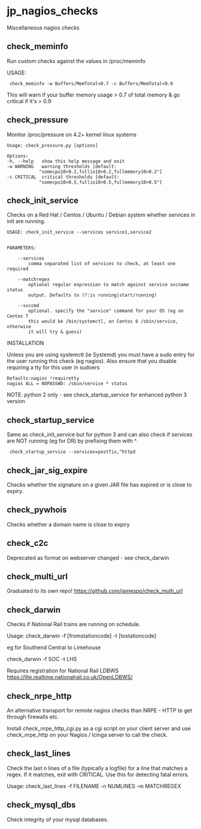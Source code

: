 jp_nagios_checks
================

Miscellaneous nagios checks

check\_meminfo
----------

Run custom checks against the values in /proc/meminfo

USAGE: 

     check_meminfo -w Buffers/MemTotal<0.7 -c Buffers/MemTotal<0.9

This will warn if your buffer memory usage > 0.7 of total memory & go critical if it's > 0.9


check\_pressure
----------

Monitor /proc/pressure on 4.2+ kernel linux systems

	Usage: check_pressure.py [options]

	Options:
	-h, --help   show this help message and exit
	-w WARNING   warning thresholds [default:
				"somecpu10>0.2,fullio10>0.2,fullmemory10>0.2"]
	-c CRITICAL  critical thresholds [default:
				"somecpu10>0.5,fullio10>0.5,fullmemory10>0.5"]



check\_init\_service
----------


Checks on a Red Hat / Centos / Ubuntu / Debian system whether services in init are running.

	USAGE: check_init_service --services service1,service2


	PARAMETERS:

		--services
			comma separated list of services to check, at least one required

		--matchregex
			optional regular expression to match against service svcname status
			output. Defaults to (?:is running|start/running)

		--svccmd
			optional. specify the "service" command for your OS (eg on Centos 7
			this would be /bin/systemctl, on Centos 6 /sbin/service, otherwise
			it will try & guess)

INSTALLATION

Unless you are using systemctl (ie Systemd) you must have a sudo entry for the user running this check (eg nagios). Also ensure that you disable requiring a tty for this user in sudoers

	Defaults:nagios !requiretty
	nagios ALL = NOPASSWD: /sbin/service * status

NOTE: python 2 only - see check_startup_service for enhanced python 3 version


check\_startup\_service
----------

Same as check_init_service but for python 3 and can also check if services are NOT running (eg for DR) by prefixing them with ^

     check_startup_service --services=postfix,^httpd


check\_jar\_sig\_expire
----------


Checks whether the signature on a given JAR file has expired or is close to expiry.


check_pywhois
----------

Checks whether a domain name is close to expiry


check_c2c
--------

Deprecated as format on webserver changed - see check_darwin


check_multi_url
--------

Graduated to its own repo! https://github.com/jamespo/check_multi_url


check_darwin
---------

Checks if National Rail trains are running on schedule.

Usage: check_darwin -f [fromstationcode] -t [tostationcode]

eg for Southend Central to Limehouse

check_darwin -f SOC -t LHS

Requires registration for National Rail LDBWS
https://lite.realtime.nationalrail.co.uk/OpenLDBWS/


check\_nrpe\_http
---------

An alternative transport for remote nagios checks than NRPE - HTTP to
get through firewalls etc.

Install check\_nrpe\_http\_cgi.py as a cgi script on your client server and
use check\_nrpe\_http on your Nagios / Icinga server to call the check.


check\_last\_lines
---------

Check the last n lines of a file (typically a logfile) for a line that matches
a regex. If it matches, exit with CRITICAL. Use this for detecting fatal errors.

Usage: check_last_lines -f FILENAME -n NUMLINES -m MATCHREGEX


check\_mysql\_dbs
----------

Check integrity of your mysql databases.

